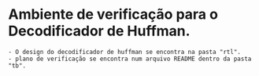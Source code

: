 # Ambiente de verificação para o Decodificador de Huffman.

    - O design do decodificador de huffman se encontra na pasta "rtl".
    - plano de verificação se encontra num arquivo README dentro da pasta "tb".

